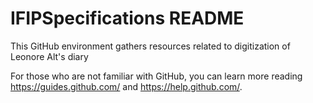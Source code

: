 # IFIPSpecifications README

This GitHub environment gathers resources related to digitization of Leonore Alt's diary


For those who are not familiar with GitHub, you can learn more reading https://guides.github.com/ and https://help.github.com/.
